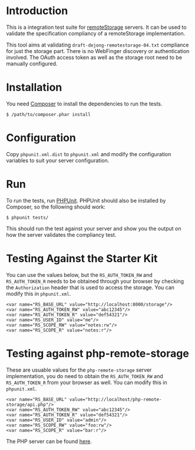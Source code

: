 # Introduction
This is a integration test suite for [remoteStorage](http://remotestorage.io)
servers. It can be used to validate the specification compliancy of a 
remoteStorage implementation.

This tool aims at validating `draft-dejong-remotestorage-04.txt` compliance 
for just the storage part. There is no WebFinger discovery or authentication
involved. The OAuth access token as well as the storage root need to be 
manually configured.

# Installation
You need [Composer](https://getcomposer.org) to install the dependencies to
run the tests.

    $ /path/to/composer.phar install

# Configuration
Copy `phpunit.xml.dist` to `phpunit.xml` and modify the configuration variables 
to suit your server configuration.

# Run 
To run the tests, run [PHPUnit](https://phpunit.de). PHPUnit should also be 
installed by Composer, so the following should work:

    $ phpunit tests/

This should run the test against your server and show you the output on how
the server validates the compliancy test.

# Testing Against the Starter Kit
You can use the values below, but the `RS_AUTH_TOKEN_RW` and `RS_AUTH_TOKEN_R` 
needs to be obtained through your browser by checking the `Authorization` 
header that is used to access the storage. You can modify this in 
`phpunit.xml`.

    <var name="RS_BASE_URL" value="http://localhost:8000/storage"/>
    <var name="RS_AUTH_TOKEN_RW" value="abc12345"/>
    <var name="RS_AUTH_TOKEN_R" value="def54321"/>
    <var name="RS_USER_ID" value="me"/>
    <var name="RS_SCOPE_RW" value="notes:rw"/>
    <var name="RS_SCOPE_R" value="notes:r"/>

# Testing against php-remote-storage
These are usuable values for the `php-remote-storage` server implementation, 
you do need to obtain the `RS_AUTH_TOKEN_RW` and `RS_AUTH_TOKEN_R` from your 
browser as well. You can modify this in `phpunit.xml`.

    <var name="RS_BASE_URL" value="http://localhost/php-remote-storage/api.php"/>
    <var name="RS_AUTH_TOKEN_RW" value="abc12345"/>
    <var name="RS_AUTH_TOKEN_R" value="def54321"/>
    <var name="RS_USER_ID" value="admin"/>
    <var name="RS_SCOPE_RW" value="foo:rw"/>
    <var name="RS_SCOPE_R" value="bar:r"/>

The PHP server can be found 
[here](https://github.com/fkooman/php-remote-storage).
